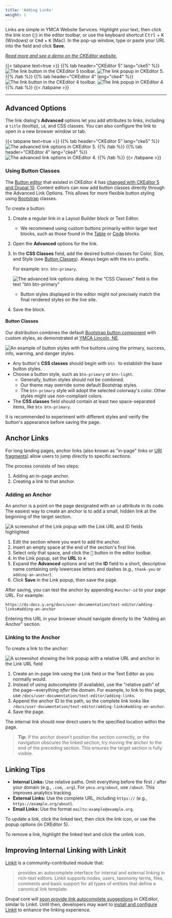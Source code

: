 ```yaml
---
title: 'Adding Links'
weight: 1
---
```


Links are simple in YMCA Website Services. Highlight your text, then click the link icon (`🔗`) in the editor toolbar, or use the keyboard shortcut <kbd>Ctrl</kbd> + <kbd>K</kbd> (Windows) or <kbd>Cmd</kbd> + <kbd>K</kbd> (Mac). In the pop-up window, type or paste your URL into the field and click **Save**.

*[Read more and see a demo on the CKEditor website.](https://ckeditor.com/docs/ckeditor5/latest/features/link.html)*

{{< tabpane text=true >}}
{{% tab header="CKEditor 5" lang="cke5" %}}
![The link button in the CKEditor 5 toolbar.](adding-links--cke5-toolbar.png "The link button in the CKEditor 5 toolbar.")
![The link popup in CKEditor 5.](adding-links--cke5-popup.png "The link popup in CKEditor 5.")
{{% /tab %}}
{{% tab header="CKEditor 4" lang="cke4" %}}
![The link button in the CKEditor 4 toolbar.](adding-links--cke4-toolbar.png "The link button in the CKEditor 4 toolbar.")
![The link popup in CKEditor 4.](adding-links--cke4-popup.png "The link popup in CKEditor 4.")
{{% /tab %}}
{{< /tabpane >}}

<hr />

## Advanced Options

The link dialog's **Advanced** options let you add attributes to links, including a `title` (tooltip), `id`, and CSS classes. You can also configure the link to open in a new browser window or tab.

{{< tabpane text=true >}}
{{% tab header="CKEditor 5" lang="cke5" %}}
![The advanced link options in CKEditor 5.](adding-links--cke5-advanced.png "The advanced link options in CKEditor 5.")
{{% /tab %}}
{{% tab header="CKEditor 4" lang="cke4" %}}
![The advanced link options in CKEditor 4.](adding-links--cke4-advanced.png "The advanced link options in CKEditor 4.")
{{% /tab %}}
{{< /tabpane >}}

### Using Button Classes

The [Button editor](../building-buttons) that existed in CKEditor 4 has [changed with CKEditor 5 and Drupal 10](https://www.drupal.org/project/editor_advanced_link/issues/3423208). Content editors can now add button classes directly through the Advanced Link Options. This allows for more flexible button styling using [Bootstrap](https://getbootstrap.com/) classes.

To create a button:

1.  Create a regular link in a Layout Builder block or Text Editor.
    *   We recommend using custom buttons primarily within larger text blocks, such as those found in the [Table](../../layout-builder/table) or [Code](../../layout-builder/code) blocks.
2.  Open the **Advanced** options for the link.
3.  In the **CSS Classes** field, add the desired button classes for Color, Size, and Style (see [Button Classes](#button-classes)). Always begin with the `btn` prefix.

    For example: `btn btn-primary`.

    ![The advanced link options dialog. In the "CSS Classes" field is the text "btn btn-primary"](adding-links--bootstrap-button-options.png)
    *   Button styles displayed in the editor might not precisely match the final rendered styles on the live site.
4.  Save the block.

#### Button Classes

Our distribution combines the default [Bootstrap button component](https://getbootstrap.com/docs/4.6/components/buttons/) with custom styles, as demonstrated at [YMCA Lincoln, NE](https://www.ymcalincoln.org/buttons).

![An example of button styles with five buttons using the primary, success, info, warning, and danger styles.](adding-links--button-example.png)

*   Any button's **CSS classes** should begin with `btn ` to establish the base button styles.
*   Choose a button style, such as `btn-primary` or `btn-light`.
    *   Generally, button styles should not be combined.
    *   Our theme may override some default Bootstrap styles.
    *   The `btn-primary` style will adopt the selected colorway's color. Other styles might use non-compliant colors.
*   The **CSS classes** field should contain at least two space-separated items, like `btn btn-primary`.

It is recommended to experiment with different styles and verify the button's appearance before saving the page.

## Anchor Links

For long landing pages, anchor links (also known as "in-page" links or [URI fragments](https://en.wikipedia.org/wiki/URI_fragment)) allow users to jump directly to specific sections.

The process consists of two steps:

1.  Adding an in-page anchor.
2.  Creating a link to that anchor.

### Adding an Anchor

An anchor is a point on the page designated with an `id` attribute in its code. The easiest way to create an anchor is to add a small, hidden link at the beginning of the target section.

![A screenshot of the Link popup with the Link URL and ID fields highlighted](adding-links--adding-anchor.png)

1.  Edit the section where you want to add the anchor.
2.  Insert an empty space at the end of the section's first line.
3.  Select only that space, and click the <kbd>🔗</kbd> button in the editor toolbar.
4.  In the Link popup, set the **URL** to `#`.
5.  Expand the **Advanced** options and set the **ID** field to a short, descriptive name containing only lowercase letters and dashes (e.g., `thank-you` or `adding-an-anchor`).
6.  Click **Save** in the Link popup, then save the page.

After saving, you can test the anchor by appending `#anchor-id` to your page URL. For example:

`https://ds-docs.y.org/docs/user-documentation/text-editor/adding-links#adding-an-anchor`

Entering this URL in your browser should navigate directly to the "Adding an Anchor" section.

### Linking to the Anchor

To create a link to the anchor:

![A screenshot showing the link popup with a relative URL and anchor in the Link URL field](adding-links--linking-to-anchor.png)

1.  Create an in-page link using the Link field or the Text Editor as you normally would.
2.  Instead of using autocomplete (if available), use the "relative path" of the page—everything _after_ the domain. For example, to link to this page, use `/docs/user-documentation/text-editor/adding-links`.
3.  Append the anchor ID to the path, so the complete link looks like `/docs/user-documentation/text-editor/adding-links#adding-an-anchor`.
4.  Save the page.

The internal link should now direct users to the specified location within the page.

> **Tip:** If the anchor doesn't position the section correctly, or the navigation obscures the linked section, try moving the anchor to the end of the preceding section. This ensures the target section is fully visible.

## Linking Tips

*   **Internal Links:** Use relative paths. Omit everything before the first `/` after your domain (e.g., `.com`, `.org`). For `ymca.org/about`, use `/about`. This improves analytics tracking.
*   **External Links:** Use the complete URL, including `https://` (e.g., `https://example.org/about`).
*   **Email Links:** Use the format `mailto:example@example.org`.

To update a link, click the linked text, then click the link icon, or use the popup options (in CKEditor 5).

To remove a link, highlight the linked text and click the unlink icon.

## Improving Internal Linking with Linkit

[Linkit](https://www.drupal.org/project/linkit) is a community-contributed module that:

> provides an autocomplete interface for internal and external linking in rich-text editors. Linkit supports nodes, users, taxonomy terms, files, comments and basic support for all types of entities that define a canonical link template.

Drupal core will [soon provide link autocomplete suggestions](https://www.drupal.org/project/drupal/issues/3317769) in CKEditor, similar to Linkit. Until then, developers may want to [install and configure Linkit](https://www.drupal.org/project/linkit) to enhance the linking experience.
